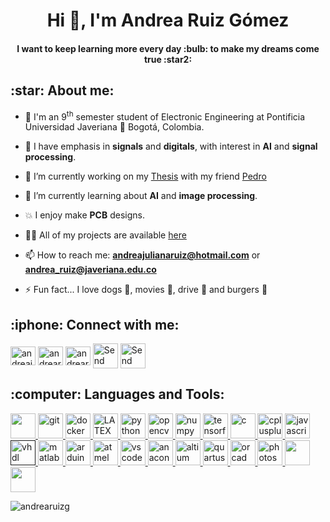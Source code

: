 <h1 align="center">Hi 👋, I'm Andrea Ruiz Gómez</h1>
<h4 align="center">I want to keep learning more every day :bulb: to make my dreams come true :star2:</h4>

<h2 align="left">:star: About me:</h2>
<p align="left">
  
- :school: I'm an 9<sup>th</sup> semester student of Electronic Engineering at Pontificia Universidad Javeriana :round_pushpin: Bogotá, Colombia.

- :pencil: I have emphasis in **signals** and **digitals**, with interest in **AI** and **signal processing**.
  
- 🔭 I’m currently working on my [Thesis](https://github.com/Kiwi-PUJ) with my friend [Pedro](https://github.com/users/PedroRuizCode)

- :brain: I’m currently learning about **AI** and **image processing**.

- :boom: I enjoy make **PCB** designs.

- 👨‍💻 All of my projects are available [here](https://github.com/andrearuizg?tab=repositories)

- 📫 How to reach me: **andreajulianaruiz@hotmail.com** or **andrea_ruiz@javeriana.edu.co**

- ⚡ Fun fact... I love dogs :dog:, movies :movie_camera:, drive :red_car: and burgers :hamburger:

<h2 align="left">:iphone: Connect with me:</h2>
<p align="left">
<a href="https://fb.com/andreajulianaruiz1" target="blank"><img align="center" src="https://cdn.jsdelivr.net/npm/simple-icons@3.0.1/icons/facebook.svg" alt="andreajulianaruiz1" height="30" width="40" /></a>
<a href="https://instagram.com/andrearuizgomez_" target="blank"><img align="center" src="https://cdn.jsdelivr.net/npm/simple-icons@3.0.1/icons/instagram.svg" alt="andrearuizg_" height="30" width="40" /></a>
<a href="https://linkedin.com/in/andrearuizgomez" target="blank"><img align="center" src="https://cdn.jsdelivr.net/npm/simple-icons@3.0.1/icons/linkedin.svg" alt="andrearuizgomez" height="30" width="40" /></a>
<a href="mailto:andreajulianaruiz@hotmail.com"><img align="center" src="https://cdn.icon-icons.com/icons2/614/PNG/512/email-envelope-outline-shape-with-rounded-corners_icon-icons.com_56530.png" alt="Send me an email to my personal account" height="40" width="40" /></a>
<a href="mailto:andrea_ruiz@javeriana.edu.co"><img align="center" src="https://cdn.icon-icons.com/icons2/614/PNG/512/email-black-envelope-back_icon-icons.com_56531.png" alt="Send me an email to my educational account" height="40" width="40" /></a>

</p>

<h2 align="left">:computer: Languages and Tools:</h2>

<p align="left"> 
<a href="https://www.linux.org/" target="_blank"> <img src="https://cdn.icon-icons.com/icons2/195/PNG/128/OS_Linux_23399.png" width="40" height="40"/> </a> 
<a href="https://git-scm.com/" target="_blank"> <img src="https://www.vectorlogo.zone/logos/git-scm/git-scm-icon.svg" alt="git" width="40" height="40"/> </a> 
<a href="https://www.docker.com/" target="_blank"> <img src="https://devicons.github.io/devicon/devicon.git/icons/docker/docker-original-wordmark.svg" alt="docker" width="40" height="40"/> </a> 
<a href="https://es.overleaf.com/" target="_blank"> <img src="https://user-images.githubusercontent.com/5700795/49007377-3bac3d00-f163-11e8-8172-cdad5fde4c8c.png" alt="LATEX" width="40" height="40"/> </a> 
<a href="https://www.python.org" target="_blank"> <img src="https://devicons.github.io/devicon/devicon.git/icons/python/python-original.svg" alt="python" width="40" height="40"/> </a> 
<a href="https://opencv.org/" target="_blank"> <img src="https://www.vectorlogo.zone/logos/opencv/opencv-icon.svg" alt="opencv" width="40" height="40"/> </a> 
<a href="https://numpy.org/" target="_blank"> <img src="https://i1.wp.com/learnbyinsight.com/wp-content/uploads/2020/08/numpy.png?fit=225%2C225&ssl=1" alt="numpy" width="40" height="40"/> </a> 
<a href="https://www.tensorflow.org/?hl=es-419" target="_blank"> <img src="https://cdn-images-1.medium.com/max/1200/1*iDQvKoz7gGHc6YXqvqWWZQ.png" alt="tensorflow" width="40" height="40"/> </a> 
<a href="https://www.cprogramming.com/" target="_blank"> <img src="https://devicons.github.io/devicon/devicon.git/icons/c/c-original.svg" alt="c" width="40" height="40"/> </a> 
<a href="https://www.w3schools.com/cpp/" target="_blank"> <img src="https://devicons.github.io/devicon/devicon.git/icons/cplusplus/cplusplus-original.svg" alt="cplusplus" width="40" height="40"/> </a> 
<a href="https://developer.mozilla.org/en-US/docs/Web/JavaScript" target="_blank"> <img src="https://devicons.github.io/devicon/devicon.git/icons/javascript/javascript-original.svg" alt="javascript" width="40" height="40"/> </a> 
<a href="" target="_blank"> <img src="https://is3-ssl.mzstatic.com/image/thumb/Purple114/v4/a6/a0/05/a6a0054d-9c72-f9c9-9a98-2f871a2b159d/source/512x512bb.jpg" alt="vhdl" width="40" height="40"/> </a> 
<a href="https://www.mathworks.com/" target="_blank"> <img src="https://upload.wikimedia.org/wikipedia/commons/2/21/Matlab_Logo.png" alt="matlab" width="40" height="40"/> </a> 
<a href="https://www.arduino.cc/" target="_blank"> <img src="https://cdn.worldvectorlogo.com/logos/arduino-1.svg" alt="arduino" width="40" height="40"/> </a> 
<a href="https://www.microchip.com/mplab/avr-support/atmel-studio-7" target="_blank"> <img src="https://www.it.unlv.edu/sites/default/files/styles/250_width/public/sites/default/files/assets/software/icons/atmel_studio.png?itok=Y_BrK5R2" alt="atmel" width="40" height="40"/> </a> 
<a href="https://visualstudio.microsoft.com/es/" target="_blank"> <img src="https://upload.wikimedia.org/wikipedia/commons/thumb/9/9a/Visual_Studio_Code_1.35_icon.svg/1024px-Visual_Studio_Code_1.35_icon.svg.png" alt="vscode" width="40" height="40"/> </a> 
<a href="https://www.anaconda.com/" target="_blank"> <img src="https://www.psych.mcgill.ca/labs/mogillab/anaconda2/pkgs/anaconda-navigator-1.4.3-py27_0/lib/python2.7/site-packages/anaconda_navigator/static/images/anaconda-icon-1024x1024.png" alt="anaconda" width="40" height="40"/> </a> 
<a href="https://www.altium.com/es" target="_blank"> <img src="https://1.bp.blogspot.com/-yVsSyoVRdX4/X1TgNISnxmI/AAAAAAAAZj4/eNaGrtCEd9M09D4sl6_ikf_S89rNqHuvgCLcBGAsYHQ/s1600/Altium%2BDesigner%2BFull%2Bversion.png" alt="altium" width="40" height="40"/> </a> 
<a href="https://www.intel.com/content/www/us/en/software/programmable/quartus-prime/overview.html" target="_blank"> <img src="https://i0.wp.com/sensi.org/~svo/eagle/icon_altera_quartus.png" alt="quartus" width="40" height="40"/> </a> 
<a href="https://www.orcad.com/" target="_blank"> <img src="https://www.trs-star.com/project_files/img/entwicklung/logos_tools/orcad_logo.png" alt="orcad" width="40" height="40"/> </a> 
<a href="https://www.photoshop.com/en" target="_blank"> <img src="https://cdn.icon-icons.com/icons2/2107/PNG/512/file_type_photoshop_icon_130268.png" alt="photoshop" width="40" height="40"/> </a> 
<a href="https://www.adobe.com/in/products/illustrator.html" target="_blank"> <img src="https://cdn.icon-icons.com/icons2/1088/PNG/512/1485282143-adobe-illustrator-cc-creative-cloud_78298.png" width="40" height="40"/> </a> 
<a href="https://www.adobe.com/la/products/aftereffects.html" target="_blank"> <img src="https://cdn.icon-icons.com/icons2/1088/PNG/512/1485282160-adobe-after-effects-cc-creative-cloud-digital-visual-effects-motion-graphics-and-compositing-application_78299.png" width="40" height="40"/> </a> 
</p>

<p align="left"> <img src="https://komarev.com/ghpvc/?username=andrearuizg&label=Profile%20views&color=0e75b6&style=flat" alt="andrearuizg" /> </p>
